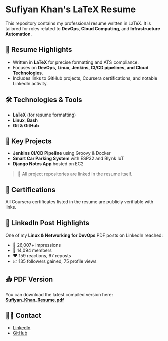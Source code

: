 # Sufiyan Khan's LaTeX Resume

This repository contains my professional resume written in LaTeX. It is tailored for roles related to **DevOps**, **Cloud Computing**, and **Infrastructure Automation**.

## 📄 Resume Highlights

- Written in **LaTeX** for precise formatting and ATS compliance.
- Focuses on **DevOps, Linux, Jenkins, CI/CD pipelines, and Cloud Technologies**.
- Includes links to GitHub projects, Coursera certifications, and notable LinkedIn activity.

## 🛠️ Technologies & Tools

- **LaTeX** (for resume formatting)
- **Linux**, **Bash**
- **Git & GitHub**

## 📌 Key Projects

- **Jenkins CI/CD Pipeline** using Groovy & Docker
- **Smart Car Parking System** with ESP32 and Blynk IoT
- **Django Notes App** hosted on EC2

> 🔗 All project repositories are linked in the resume itself.

## 📎 Certifications

All Coursera certificates listed in the resume are publicly verifiable with links.

## 📢 LinkedIn Post Highlights

One of my **Linux & Networking for DevOps** PDF posts on LinkedIn reached:
- 🧠 26,007+ impressions
- 👥 14,094 members
- ❤️ 159 reactions, 67 reposts
- 📈 135 followers gained, 75 profile views

## 📥 PDF Version

You can download the latest compiled version here:  
**[Sufiyan_Khan_Resume.pdf](./Sufiyan_Khan_Resume.pdf)**

## 🧑‍💻 Contact

- [LinkedIn](https://www.linkedin.com/in/sufiyan-cloud/)
- [GitHub](https://github.com/yourusername)
